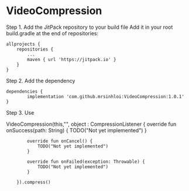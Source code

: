# VideoCompression

Step 1. Add the JitPack repository to your build file
Add it in your root build.gradle at the end of repositories:

	allprojects {
		repositories {
			...
			maven { url 'https://jitpack.io' }
		}
	}
  
Step 2. Add the dependency

	dependencies {
	        implementation 'com.github.mrsinhloi:VideoCompression:1.0.1'
	}
  
Step 3. Use

  VideoCompression(this,"", object : CompressionListener {
            override fun onSuccess(path: String) {
                TODO("Not yet implemented")
            }

            override fun onCancel() {
                TODO("Not yet implemented")
            }

            override fun onFailed(exception: Throwable) {
                TODO("Not yet implemented")
            }

        }).compress()
